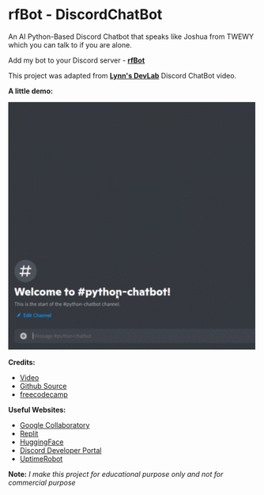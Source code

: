 <h1>rfBot - DiscordChatBot</h1>

An AI Python-Based Discord Chatbot that speaks like Joshua from TWEWY which you can talk to if you are alone. 

Add my bot to your Discord server - <b>[rfBot](https://discord.com/api/oauth2/authorize?client_id=890168520883699722&amp;permissions=2048&amp;scope=bot)</b>

This project was adapted from <b>[Lynn's DevLab](https://www.youtube.com/channel/UCZ2MeG5jTIqgzEMiByrIzsw)</b> Discord ChatBot video.

<b>A little demo:</b>

<img src="demo.gif" width="500px" height="500px"/>

<b>Credits:</b> 
- [Video](https://youtu.be/UjDpW_SOrlw)
- [Github Source](https://github.com/RuolinZheng08/twewy-discord-chatbot)
- [freecodecamp](https://www.freecodecamp.org/news/create-a-discord-bot-with-python/)

<b>Useful Websites:</b>
- [Google Collaboratory](https://research.google.com/colaboratory/)
- [Replit](https://replit.com/)
- [HuggingFace](https://huggingface.co/)
- [Discord Developer Portal](https://discord.com/developers/docs)
- [UptimeRobot](https://uptimerobot.com/)

<b>Note:</b> <i>I make this project for educational purpose only and not for commercial purpose</i>
